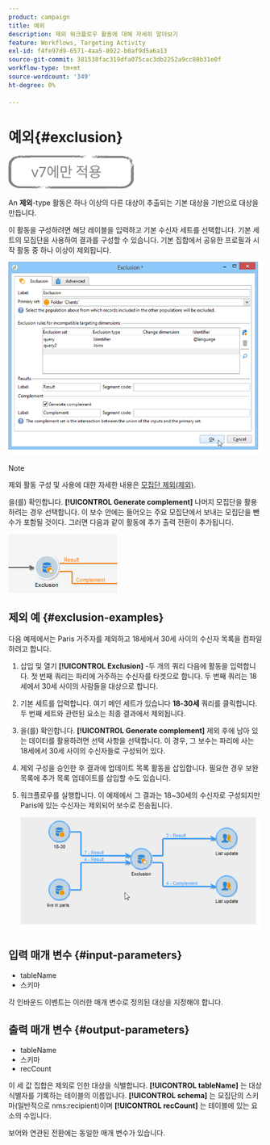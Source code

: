 ```yaml
---
product: campaign
title: 예외
description: 제외 워크플로우 활동에 대해 자세히 알아보기
feature: Workflows, Targeting Activity
exl-id: f4fe97d9-6571-4aa5-8022-b0af9d5a6a13
source-git-commit: 381538fac319dfa075cac3db2252a9cc80b31e0f
workflow-type: tm+mt
source-wordcount: '349'
ht-degree: 0%

---
```


# 예외{#exclusion}

![](../../assets/v7-only.svg)

An **제외**-type 활동은 하나 이상의 다른 대상이 추출되는 기본 대상을 기반으로 대상을 만듭니다.

이 활동을 구성하려면 해당 레이블을 입력하고 기본 수신자 세트를 선택합니다. 기본 세트의 모집단을 사용하여 결과를 구성할 수 있습니다. 기본 집합에서 공유한 프로필과 시작 활동 중 하나 이상이 제외됩니다.

![](assets/s_user_segmentation_exclu.png)

>[!NOTE]
>
>제외 활동 구성 및 사용에 대한 자세한 내용은 [모집단 제외(제외)](targeting-data.md#excluding-a-population--exclusion-).

을(를) 확인합니다. **[!UICONTROL Generate complement]** 나머지 모집단을 활용하려는 경우 선택합니다. 이 보수 안에는 들어오는 주요 모집단에서 보내는 모집단을 뺀 수가 포함될 것이다. 그러면 다음과 같이 활동에 추가 출력 전환이 추가됩니다.

![](assets/s_user_segmentation_exclu_compl.png)

## 제외 예 {#exclusion-examples}

다음 예제에서는 Paris 거주자를 제외하고 18세에서 30세 사이의 수신자 목록을 컴파일하려고 합니다.

1. 삽입 및 열기 **[!UICONTROL Exclusion]** -두 개의 쿼리 다음에 활동을 입력합니다. 첫 번째 쿼리는 파리에 거주하는 수신자를 타겟으로 합니다. 두 번째 쿼리는 18세에서 30세 사이의 사람들을 대상으로 합니다.
1. 기본 세트를 입력합니다. 여기 메인 세트가 있습니다 **18-30세** 쿼리를 클릭합니다. 두 번째 세트와 관련된 요소는 최종 결과에서 제외됩니다.
1. 을(를) 확인합니다. **[!UICONTROL Generate complement]** 제외 후에 남아 있는 데이터를 활용하려면 선택 사항을 선택합니다. 이 경우, 그 보수는 파리에 사는 18세에서 30세 사이의 수신자들로 구성되어 있다.
1. 제외 구성을 승인한 후 결과에 업데이트 목록 활동을 삽입합니다. 필요한 경우 보완 목록에 추가 목록 업데이트를 삽입할 수도 있습니다.
1. 워크플로우를 실행합니다. 이 예제에서 그 결과는 18~30세의 수신자로 구성되지만 Paris에 있는 수신자는 제외되어 보수로 전송됩니다.

   ![](assets/exclusion_example.png)

## 입력 매개 변수 {#input-parameters}

* tableName
* 스키마

각 인바운드 이벤트는 이러한 매개 변수로 정의된 대상을 지정해야 합니다.

## 출력 매개 변수 {#output-parameters}

* tableName
* 스키마
* recCount

이 세 값 집합은 제외로 인한 대상을 식별합니다. **[!UICONTROL tableName]** 는 대상 식별자를 기록하는 테이블의 이름입니다. **[!UICONTROL schema]** 는 모집단의 스키마(일반적으로 nms:recipient)이며 **[!UICONTROL recCount]** 는 테이블에 있는 요소의 수입니다.

보어와 연관된 전환에는 동일한 매개 변수가 있습니다.
